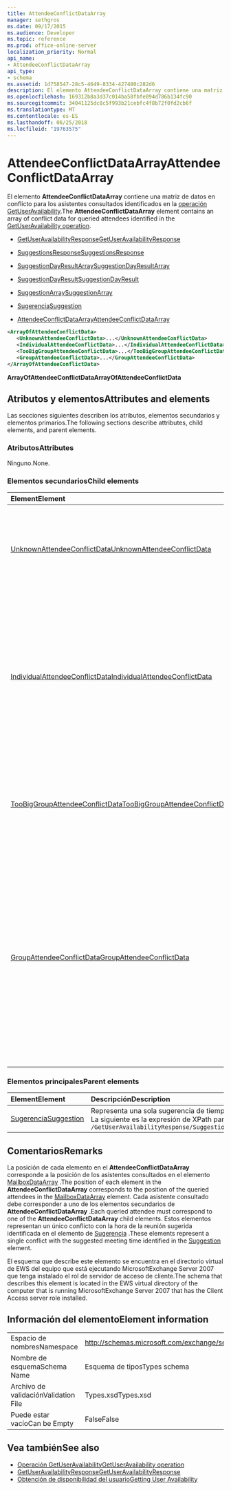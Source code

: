 ```yaml
---
title: AttendeeConflictDataArray
manager: sethgros
ms.date: 09/17/2015
ms.audience: Developer
ms.topic: reference
ms.prod: office-online-server
localization_priority: Normal
api_name:
- AttendeeConflictDataArray
api_type:
- schema
ms.assetid: 1d758547-28c5-4649-8334-427480c282d6
description: El elemento AttendeeConflictDataArray contiene una matriz de datos en conflicto para los asistentes consultados identificados en la operación GetUserAvailability.
ms.openlocfilehash: 169312b8a3d37c014ba58fbfe094d786b134fc90
ms.sourcegitcommit: 34041125dc8c5f993b21cebfc4f8b72f0fd2cb6f
ms.translationtype: MT
ms.contentlocale: es-ES
ms.lasthandoff: 06/25/2018
ms.locfileid: "19763575"
---
```

# <a name="attendeeconflictdataarray"></a><span data-ttu-id="bd53d-103">AttendeeConflictDataArray</span><span class="sxs-lookup"><span data-stu-id="bd53d-103">AttendeeConflictDataArray</span></span>

<span data-ttu-id="bd53d-104">El elemento **AttendeeConflictDataArray** contiene una matriz de datos en conflicto para los asistentes consultados identificados en la [operación GetUserAvailability](getuseravailability-operation.md).</span><span class="sxs-lookup"><span data-stu-id="bd53d-104">The **AttendeeConflictDataArray** element contains an array of conflict data for queried attendees identified in the [GetUserAvailability operation](getuseravailability-operation.md).</span></span>
  
- [<span data-ttu-id="bd53d-105">GetUserAvailabilityResponse</span><span class="sxs-lookup"><span data-stu-id="bd53d-105">GetUserAvailabilityResponse</span></span>](getuseravailabilityresponse.md)
  
- [<span data-ttu-id="bd53d-106">SuggestionsResponse</span><span class="sxs-lookup"><span data-stu-id="bd53d-106">SuggestionsResponse</span></span>](suggestionsresponse.md)
  
- [<span data-ttu-id="bd53d-107">SuggestionDayResultArray</span><span class="sxs-lookup"><span data-stu-id="bd53d-107">SuggestionDayResultArray</span></span>](suggestiondayresultarray.md)
  
- [<span data-ttu-id="bd53d-108">SuggestionDayResult</span><span class="sxs-lookup"><span data-stu-id="bd53d-108">SuggestionDayResult</span></span>](suggestiondayresult.md)
  
- [<span data-ttu-id="bd53d-109">SuggestionArray</span><span class="sxs-lookup"><span data-stu-id="bd53d-109">SuggestionArray</span></span>](suggestionarray.md)
  
- [<span data-ttu-id="bd53d-110">Sugerencia</span><span class="sxs-lookup"><span data-stu-id="bd53d-110">Suggestion</span></span>](suggestion.md)
  
- [<span data-ttu-id="bd53d-111">AttendeeConflictDataArray</span><span class="sxs-lookup"><span data-stu-id="bd53d-111">AttendeeConflictDataArray</span></span>](attendeeconflictdataarray.md)
  
```xml
<ArrayOfAttendeeConflictData>
   <UnknownAttendeeConflictData>...</UnknownAttendeeConflictData>
   <IndividualAttendeeConflictData>...</IndividualAttendeeConflictData>
   <TooBigGroupAttendeeConflictData>...</TooBigGroupAttendeeConflictData>
   <GroupAttendeeConflictData>...</GroupAttendeeConflictData>
</ArrayOfAttendeeConflictData>
```

 <span data-ttu-id="bd53d-112">**ArrayOfAttendeeConflictData**</span><span class="sxs-lookup"><span data-stu-id="bd53d-112">**ArrayOfAttendeeConflictData**</span></span>
## <a name="attributes-and-elements"></a><span data-ttu-id="bd53d-113">Atributos y elementos</span><span class="sxs-lookup"><span data-stu-id="bd53d-113">Attributes and elements</span></span>

<span data-ttu-id="bd53d-114">Las secciones siguientes describen los atributos, elementos secundarios y elementos primarios.</span><span class="sxs-lookup"><span data-stu-id="bd53d-114">The following sections describe attributes, child elements, and parent elements.</span></span>
  
### <a name="attributes"></a><span data-ttu-id="bd53d-115">Atributos</span><span class="sxs-lookup"><span data-stu-id="bd53d-115">Attributes</span></span>

<span data-ttu-id="bd53d-116">Ninguno.</span><span class="sxs-lookup"><span data-stu-id="bd53d-116">None.</span></span>
  
### <a name="child-elements"></a><span data-ttu-id="bd53d-117">Elementos secundarios</span><span class="sxs-lookup"><span data-stu-id="bd53d-117">Child elements</span></span>

|<span data-ttu-id="bd53d-118">**Element**</span><span class="sxs-lookup"><span data-stu-id="bd53d-118">**Element**</span></span>|<span data-ttu-id="bd53d-119">**Descripción**</span><span class="sxs-lookup"><span data-stu-id="bd53d-119">**Description**</span></span>|
|:-----|:-----|
|[<span data-ttu-id="bd53d-120">UnknownAttendeeConflictData</span><span class="sxs-lookup"><span data-stu-id="bd53d-120">UnknownAttendeeConflictData</span></span>](unknownattendeeconflictdata.md) <br/> |<span data-ttu-id="bd53d-121">Representa un asistente no se puede resolver o un asistente que no es un usuario, una lista de distribución o un contacto.</span><span class="sxs-lookup"><span data-stu-id="bd53d-121">Represents an unresolvable attendee or an attendee that is not a user, distribution list, or contact.</span></span>  <br/> |
|[<span data-ttu-id="bd53d-122">IndividualAttendeeConflictData</span><span class="sxs-lookup"><span data-stu-id="bd53d-122">IndividualAttendeeConflictData</span></span>](individualattendeeconflictdata.md) <br/> |<span data-ttu-id="bd53d-123">Contiene el estado de disponibilidad de un usuario o un contacto para una ventana de tiempo que se produce al mismo tiempo como la sugerida hora identificado en el elemento de la [Sugerencia](suggestion.md) de reunión.</span><span class="sxs-lookup"><span data-stu-id="bd53d-123">Contains a user's or contact's free/busy status for a time window that occurs at the same time as the suggested meeting time identified in the [Suggestion](suggestion.md) element.</span></span>  <br/> |
|[<span data-ttu-id="bd53d-124">TooBigGroupAttendeeConflictData</span><span class="sxs-lookup"><span data-stu-id="bd53d-124">TooBigGroupAttendeeConflictData</span></span>](toobiggroupattendeeconflictdata.md) <br/> |<span data-ttu-id="bd53d-125">Representa a un asistente que se resuelve como una lista de distribución que era demasiado grande para expandir.</span><span class="sxs-lookup"><span data-stu-id="bd53d-125">Represents an attendee that resolved as a distribution list that was too large to expand.</span></span>  <br/> |
|[<span data-ttu-id="bd53d-126">GroupAttendeeConflictData</span><span class="sxs-lookup"><span data-stu-id="bd53d-126">GroupAttendeeConflictData</span></span>](groupattendeeconflictdata.md) <br/> |<span data-ttu-id="bd53d-127">Contiene información de conflicto agregado sobre el número de usuarios disponibles, el número de usuarios que tienen conflictos y el número de usuarios que no tienen información de disponibilidad en una lista de distribución para una hora de reunión sugerida.</span><span class="sxs-lookup"><span data-stu-id="bd53d-127">Contains aggregate conflict information about the number of users available, the number of users who have conflicts, and the number of users who do not have availability information in a distribution list for a suggested meeting time.</span></span>  <br/> |
   
### <a name="parent-elements"></a><span data-ttu-id="bd53d-128">Elementos principales</span><span class="sxs-lookup"><span data-stu-id="bd53d-128">Parent elements</span></span>

|<span data-ttu-id="bd53d-129">**Element**</span><span class="sxs-lookup"><span data-stu-id="bd53d-129">**Element**</span></span>|<span data-ttu-id="bd53d-130">**Descripción**</span><span class="sxs-lookup"><span data-stu-id="bd53d-130">**Description**</span></span>|
|:-----|:-----|
|[<span data-ttu-id="bd53d-131">Sugerencia</span><span class="sxs-lookup"><span data-stu-id="bd53d-131">Suggestion</span></span>](suggestion.md) <br/> |<span data-ttu-id="bd53d-132">Representa una sola sugerencia de tiempo de la reunión.</span><span class="sxs-lookup"><span data-stu-id="bd53d-132">Represents a single meeting time suggestion.</span></span>  <br/> <span data-ttu-id="bd53d-133">La siguiente es la expresión de XPath para este elemento:</span><span class="sxs-lookup"><span data-stu-id="bd53d-133">The following is the XPath expression to this element:</span></span>  <br/>  `/GetUserAvailabilityResponse/SuggestionsResponse/SuggestionDayResultArray/SuggestionDayResult[i]/SuggestionArray/Suggestion[i]` <br/> |
   
## <a name="remarks"></a><span data-ttu-id="bd53d-134">Comentarios</span><span class="sxs-lookup"><span data-stu-id="bd53d-134">Remarks</span></span>

<span data-ttu-id="bd53d-135">La posición de cada elemento en el **AttendeeConflictDataArray** corresponde a la posición de los asistentes consultados en el elemento [MailboxDataArray](mailboxdataarray.md) .</span><span class="sxs-lookup"><span data-stu-id="bd53d-135">The position of each element in the **AttendeeConflictDataArray** corresponds to the position of the queried attendees in the [MailboxDataArray](mailboxdataarray.md) element.</span></span> <span data-ttu-id="bd53d-136">Cada asistente consultado debe corresponder a uno de los elementos secundarios de **AttendeeConflictDataArray** .</span><span class="sxs-lookup"><span data-stu-id="bd53d-136">Each queried attendee must correspond to one of the **AttendeeConflictDataArray** child elements.</span></span> <span data-ttu-id="bd53d-137">Estos elementos representan un único conflicto con la hora de la reunión sugerida identificada en el elemento de [Sugerencia](suggestion.md) .</span><span class="sxs-lookup"><span data-stu-id="bd53d-137">These elements represent a single conflict with the suggested meeting time identified in the [Suggestion](suggestion.md) element.</span></span> 
  
<span data-ttu-id="bd53d-138">El esquema que describe este elemento se encuentra en el directorio virtual de EWS del equipo que está ejecutando MicrosoftExchange Server 2007 que tenga instalado el rol de servidor de acceso de cliente.</span><span class="sxs-lookup"><span data-stu-id="bd53d-138">The schema that describes this element is located in the EWS virtual directory of the computer that is running MicrosoftExchange Server 2007 that has the Client Access server role installed.</span></span>
  
## <a name="element-information"></a><span data-ttu-id="bd53d-139">Información del elemento</span><span class="sxs-lookup"><span data-stu-id="bd53d-139">Element information</span></span>

|||
|:-----|:-----|
|<span data-ttu-id="bd53d-140">Espacio de nombres</span><span class="sxs-lookup"><span data-stu-id="bd53d-140">Namespace</span></span>  <br/> |http://schemas.microsoft.com/exchange/services/2006/types  <br/> |
|<span data-ttu-id="bd53d-141">Nombre de esquema</span><span class="sxs-lookup"><span data-stu-id="bd53d-141">Schema Name</span></span>  <br/> |<span data-ttu-id="bd53d-142">Esquema de tipos</span><span class="sxs-lookup"><span data-stu-id="bd53d-142">Types schema</span></span>  <br/> |
|<span data-ttu-id="bd53d-143">Archivo de validación</span><span class="sxs-lookup"><span data-stu-id="bd53d-143">Validation File</span></span>  <br/> |<span data-ttu-id="bd53d-144">Types.xsd</span><span class="sxs-lookup"><span data-stu-id="bd53d-144">Types.xsd</span></span>  <br/> |
|<span data-ttu-id="bd53d-145">Puede estar vacío</span><span class="sxs-lookup"><span data-stu-id="bd53d-145">Can be Empty</span></span>  <br/> |<span data-ttu-id="bd53d-146">False</span><span class="sxs-lookup"><span data-stu-id="bd53d-146">False</span></span>  <br/> |
   
## <a name="see-also"></a><span data-ttu-id="bd53d-147">Vea también</span><span class="sxs-lookup"><span data-stu-id="bd53d-147">See also</span></span>

- [<span data-ttu-id="bd53d-148">Operación GetUserAvailability</span><span class="sxs-lookup"><span data-stu-id="bd53d-148">GetUserAvailability operation</span></span>](getuseravailability-operation.md) 
- [<span data-ttu-id="bd53d-149">GetUserAvailabilityResponse</span><span class="sxs-lookup"><span data-stu-id="bd53d-149">GetUserAvailabilityResponse</span></span>](getuseravailabilityresponse.md)
- [<span data-ttu-id="bd53d-150">Obtención de disponibilidad del usuario</span><span class="sxs-lookup"><span data-stu-id="bd53d-150">Getting User Availability</span></span>](http://msdn.microsoft.com/library/d4133fcb-9b0f-4e6b-aadf-a389da83516a%28Office.15%29.aspx)

